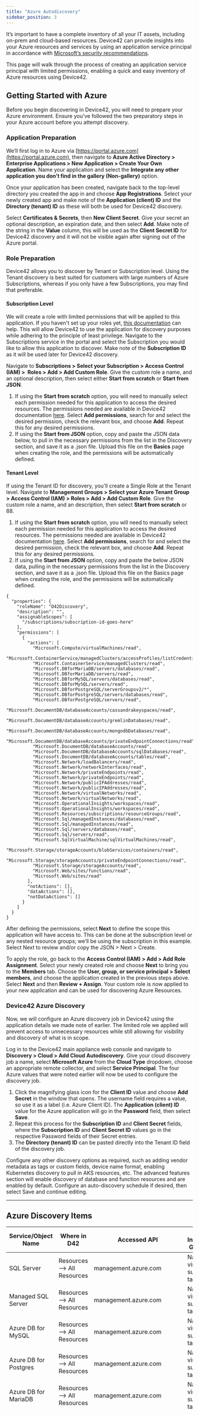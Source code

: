 ```yaml
---
title: "Azure Autodiscovery"
sidebar_position: 3
---
```


It’s important to have a complete inventory of all your IT assets, including on-prem and cloud-based resources. Device42 can provide insights into your Azure resources and services by using an application service principal in accordance with [Microsoft’s security recommendations](https://learn.microsoft.com/en-us/azure/active-directory/develop/secure-least-privileged-access).

This page will walk through the process of creating an application service principal with limited permissions, enabling a quick and easy inventory of Azure resources using Device42.

## Getting Started with Azure

Before you begin discovering in Device42, you will need to prepare your Azure environment. Ensure you've followed the two preparatory steps in your Azure account before you attempt discovery.

### Application Preparation

We’ll first log in to Azure via [https://portal.azure.com](https://portal.azure.com), then navigate to **Azure Active Directory > Enterprise Applications > New Application > Create Your Own Application**. Name your application and select the **Integrate any other application you don’t find in the gallery (Non-gallery)** option.

Once your application has been created, navigate back to the top-level directory you created the app in and choose **App Registrations**. Select your newly created app and make note of the **Application (client) ID** and the **Directory (tenant) ID** as these will both be used for Device42 discovery.

Select **Certificates & Secrets**, then **New Client Secret**. Give your secret an optional description, an expiration date, and then select **Add**. Make note of the string in the **Value** column, this will be used as the **Client Secret ID** for Device42 discovery and it will not be visible again after signing out of the Azure portal.

### Role Preparation

Device42 allows you to discover by Tenant or Subscription level. Using the Tenant discovery is best suited for customers with large numbers of Azure Subscriptions, whereas if you only have a few Subscriptions, you may find that preferable. 

#### Subscription Level

We will create a role with limited permissions that will be applied to this application. If you haven't set up your roles yet, [this documentation](https://learn.microsoft.com/en-us/azure/role-based-access-control/role-assignments-portal?tabs=delegate-condition) can help. This will allow Device42 to use the application for discovery purposes while adhering to the principle of least privilege. Navigate to the Subscriptions service in the portal and select the Subscription you would like to allow this application to discover. Make note of the **Subscription ID** as it will be used later for Device42 discovery.

Navigate to **Subscriptions > Select your Subscription > Access Control (IAM) >  Roles > Add > Add Custom Role**. Give the custom role a name, and an optional description, then select either **Start from scratch** or **Start from JSON**.

1. If using the **Start from scratch** option, you will need to manually select each permission needed for this application to access the desired resources. The permissions needed are available in Device42 documentation [here](auto-discovery/cloud-auto-discovery/index.mdx). Select **Add permissions**, search for and select the desired permission, check the relevant box, and choose **Add**. Repeat this for any desired permissions.
2. If using the **Start from JSON** option, copy and paste the JSON data below, to pull in the necessary permissions from the list in the Discovery section, and save it as a .json file. Upload this file on the **Basics** page when creating the role, and the permissions will be automatically defined.

#### Tenant Level

If using the Tenant ID for discovery, you'll create a Single Role at the Tenant level. Navigate to **Management Groups > Select your Azure Tenant Group > Access Control (IAM) > Roles > Add > Add Custom Role**. Give the custom role a name, and an description, then select **Start from scratch** or 88.

1. If using the **Start from scratch** option, you will need to manually select each permission needed for this application to access the desired resources. The permissions needed are available in Device42 documentation [here](auto-discovery/cloud-auto-discovery/index.mdx). Select **Add permissions**, search for and select the desired permission, check the relevant box, and choose **Add**. Repeat this for any desired permissions.
2. If using the **Start from JSON** option, copy and paste the below JSON data, pulling in the necessary permissions from the list in the Discovery section, and save it as a .json file. Upload this file on the Basics page when creating the role, and the permissions will be automatically defined.

```
{
  "properties": {
    "roleName": "D42Discovery",
    "description": "",
    "assignableScopes": [
      "/subscriptions/subscription-id-goes-here"
    ],
    "permissions": [
      {
        "actions": [
          "Microsoft.Compute/virtualMachines/read",
          "Microsoft.ContainerService/managedClusters/accessProfiles/listCredential/action",
          "Microsoft.ContainerService/managedClusters/read",
          "Microsoft.DBforMariaDB/servers/databases/read",
          "Microsoft.DBforMariaDB/servers/read",
          "Microsoft.DBforMySQL/servers/databases/read",
          "Microsoft.DBforMySQL/servers/read",
          "Microsoft.DBforPostgreSQL/serverGroupsv2/*",
          "Microsoft.DBforPostgreSQL/servers/databases/read",
          "Microsoft.DBforPostgreSQL/servers/read",
          "Microsoft.DocumentDB/databaseAccounts/cassandrakeyspaces/read",
          "Microsoft.DocumentDB/databaseAccounts/gremlinDatabases/read",
          "Microsoft.DocumentDB/databaseAccounts/mongodbDatabases/read",
          "Microsoft.DocumentDB/databaseAccounts/privateEndpointConnections/read",
          "Microsoft.DocumentDB/databaseAccounts/read",
          "Microsoft.DocumentDB/databaseAccounts/sqlDatabases/read",
          "Microsoft.DocumentDB/databaseAccounts/tables/read",
          "Microsoft.Network/loadBalancers/read",
          "Microsoft.Network/networkInterfaces/read",
          "Microsoft.Network/privateEndpoints/read",
          "Microsoft.Network/privateEndpoints/read",
          "Microsoft.Network/publicIPAddresses/read",
          "Microsoft.Network/publicIPAddresses/read",
          "Microsoft.Network/virtualNetworks/read",
          "Microsoft.Network/virtualNetworks/read",
          "Microsoft.OperationalInsights/workspaces/read",
          "Microsoft.OperationalInsights/workspaces/read",
          "Microsoft.Resources/subscriptions/resourceGroups/read",
          "Microsoft.Sql/managedInstances/databases/read",
          "Microsoft.Sql/managedInstances/read",
          "Microsoft.Sql/servers/databases/read",
          "Microsoft.Sql/servers/read",
          "Microsoft.SqlVirtualMachine/sqlVirtualMachines/read",
          "Microsoft.Storage/storageAccounts/blobServices/containers/read",
          "Microsoft.Storage/storageAccounts/privateEndpointConnections/read",
          "Microsoft.Storage/storageAccounts/read",
          "Microsoft.Web/sites/functions/read",
          "Microsoft.Web/sites/read"
        ],
        "notActions": [],
        "dataActions": [],
        "notDataActions": []
      }
    ]
  }
}
```

After defining the permissions, select **Next** to define the scope this application will have access to. This can be done at the subscription level or any nested resource groups; we’ll be using the subscription in this example. Select Next to review and/or copy the JSON > Next > Create.

To apply the role, go back to the **Access Control (IAM) > Add > Add Role Assignment**. Select your newly created role and choose **Next** to bring you to the **Members** tab. Choose the **User, group, or service principal > Select members**, and choose the application created in the previous steps above. Select **Next** and then **Review + Assign**. Your custom role is now applied to your new application and can be used for discovering Azure Resources.

### Device42 Azure Discovery

Now, we will configure an Azure discovery job in Device42 using the application details we made note of earlier. The limited role we applied will prevent access to unnecessary resources while still allowing for visibility and discovery of what is in scope.

Log in to the Device42 main appliance web console and navigate to **Discovery > Cloud > Add Cloud Autodiscovery**. Give your cloud discovery job a name, select **Microsoft Azure** from the **Cloud Type** dropdown, choose an appropriate remote collector, and select **Service Principal**. The four Azure values that were noted earlier will now be used to configure the discovery job.

1. Click the magnifying glass icon for the **Client ID** value and choose **Add Secret** in the window that opens. The username field requires a value, so use it as a label (i.e. Azure Client ID). The **Application (client) ID** value for the Azure application will go in the **Password** field, then select **Save**.
2. Repeat this process for the **Subscription ID** and **Client Secret** fields, where the **Subscription ID** and **Client Secret ID** values go in the respective Password fields of their Secret entries.
3. The **Directory (tenant) ID** can be pasted directly into the Tenant ID field of the discovery job.

Configure any other discovery options as required, such as adding vendor metadata as tags or custom fields, device name format, enabling Kubernetes discovery to pull in AKS resources, etc. The advanced features section will enable discovery of database and function resources and are enabled by default. Configure an auto-discovery schedule if desired, then select Save and continue editing.

* * *

## Azure Discovery Items

<table id="tablepress-1" class="tablepress tablepress-id-1">
<thead>
<tr class="row-1 odd">
    <th class="column-1">Service/Object Name</th><th class="column-2">Where in D42</th><th class="column-3">Accessed API</th><th class="column-4">Sample Information Generated</th><th class="column-5">Permission(s) Required</th>
</tr>
</thead>
<tbody class="row-hover">
<tr class="row-2 even">
    <td class="column-1">SQL Server</td><td class="column-2">Resources –&gt; All Resources</td><td class="column-3">management.azure.com</td><td class="column-4">Name, virtual subtype, tags</td><td class="column-5">Microsoft.Sql/servers/read <br/>
<br/>
Microsoft.Sql/servers/databases/read </td>
</tr>
<tr class="row-3 odd">
    <td class="column-1">Managed SQL Server</td><td class="column-2">Resources –&gt; All Resources</td><td class="column-3">management.azure.com</td><td class="column-4">Name, virtual subtype, tags, tables</td><td class="column-5">Microsoft.Sql/managedInstances/read <br/>
<br/>
Microsoft.Sql/managedInstances/databases/read</td>
</tr>
<tr class="row-4 even">
    <td class="column-1">Azure DB for MySQL</td><td class="column-2">Resources –&gt; All Resources</td><td class="column-3">management.azure.com</td><td class="column-4">Name, virtual subtype, tags, tables</td><td class="column-5">Microsoft.DBforMySQL/servers/read<br/>
<br/>
Microsoft.DBforMySQL/servers/databases/read</td>
</tr>
<tr class="row-5 odd">
    <td class="column-1">Azure DB for Postgres</td><td class="column-2">Resources –&gt; All Resources</td><td class="column-3">management.azure.com</td><td class="column-4">Name, virtual subtype, tags, tables</td><td class="column-5">Microsoft.DBforPostgreSQL/servers/read<br/>
<br/>
Microsoft.DBforPostgreSQL/servers/databases/read</td>
</tr>
<tr class="row-6 even">
    <td class="column-1">Azure DB for MariaDB</td><td class="column-2">Resources –&gt; All Resources</td><td class="column-3">management.azure.com</td><td class="column-4">Name, virtual subtype, tags, tables</td><td class="column-5">Microsoft.DBforMariaDB/servers/read<br/>
<br/>
Microsoft.DBforMariaDB/servers/databases/read</td>
</tr>
<tr class="row-7 odd">
    <td class="column-1">Cosmos DB</td><td class="column-2">Resources –&gt; All Resources</td><td class="column-3">management.azure.com</td><td class="column-4">Name, virtual subtype, tags, tables</td><td class="column-5">Microsoft.DocumentDB/databaseAccounts/read  <br/>
<br/>
Microsoft.DocumentDB/databaseAccounts/sqlDatabases/read <br/>
<br/>
Microsoft.DocumentDB/databaseAccounts/cassandrakeyspaces/read <br/>
<br/>
Microsoft.DocumentDB/databaseAccounts/gremlinDatabases/read <br/>
<br/>
Microsoft.DocumentDB/databaseAccounts/mongodbDatabases/read <br/>
<br/>
Microsoft.DocumentDB/databaseAccounts/tables/read<br/>
<br/>
Microsoft.DBforPostgreSQL/serverGroupsv2/* <br/>
<br/>
Microsoft.DocumentDB/databaseAccounts/privateEndpointConnections/read<br/>
<br/>
Microsoft.Network/privateEndpoints/read<br/>
<br/>
Microsoft.OperationalInsights/workspaces/read (Log Analytics Reader on workspace level) </td>
</tr>
<tr class="row-8 even">
    <td class="column-1">SQL VM</td><td class="column-2">Resources –&gt; All Resources</td><td class="column-3">management.azure.com</td><td class="column-4">Name, virtual subtype, tags, tables</td><td class="column-5">Microsoft.SqlVirtualMachine/sqlVirtualMachines/read</td>
</tr>
<tr class="row-9 odd">
    <td class="column-1">Functions</td><td class="column-2">Resources –&gt; All Resources</td><td class="column-3">management.azure.com</td><td class="column-4">Resource group name, runtime, trigger, function type</td><td class="column-5">Microsoft.Web/sites/read <br/>
<br/>
Microsoft.Web/sites/functions/read</td>
</tr>
<tr class="row-10 even">
    <td class="column-1">Kubernetes (AKS)</td><td class="column-2">Devices –&gt; Unknown</td><td class="column-3">management.azure.com</td><td class="column-4">Containers, nodes, clusters</td><td class="column-5">Microsoft.ContainerService/managedClusters/read<br/>
<br/>
Microsoft.ContainerService/managedClusters/accessProfiles/listCredential/action</td>
</tr>
<tr class="row-11 odd">
    <td class="column-1">Load Balancers</td><td class="column-2">Devices –&gt; All Devices</td><td class="column-3">management.azure.com</td><td class="column-4">Name, tags, IP</td><td class="column-5">Microsoft.Network/loadBalancers/read <br/>
<br/>
Microsoft.Network/publicIPAddresses/read</td>
</tr>
<tr class="row-12 even">
    <td class="column-1">Networks (as VRF Groups)</td><td class="column-2">Network --&gt; VRF Groups</td><td class="column-3">management.azure.com</td><td class="column-4">Name</td><td class="column-5">Microsoft.Network/virtualNetworks/read </td>
</tr>
<tr class="row-13 odd">
    <td class="column-1">Subnets</td><td class="column-2">Network --&gt; All Subnets</td><td class="column-3">management.azure.com</td><td class="column-4">Network, mask, name</td><td class="column-5">Microsoft.Network/virtualNetworks/read</td>
</tr>
<tr class="row-14 even">
    <td class="column-1">VMs</td><td class="column-2">Devices –&gt; All Devices</td><td class="column-3">management.core.windows.net</td><td class="column-4">Name, OS version, RAM size, CPU, IP, MAC</td><td class="column-5">Microsoft.Compute/virtualMachines/read <br/>
<br/>
Microsoft.Network/networkInterfaces/read <br/>
<br/>
Microsoft.Network/publicIPAddresses/read </td>
</tr>
<tr class="row-15 odd">
    <td class="column-1">Blob Storage</td><td class="column-2">Resources --&gt; All Resources</td><td class="column-3">management.azure.com</td><td class="column-4">Capacity, available capacity</td><td class="column-5">Microsoft.Storage/storageAccounts/read<br/>
<br/>
Microsoft.Storage/storageAccounts/blobServices/containers/read<br/>
<br/>
Microsoft.Storage/storageAccounts/privateEndpointConnections/read<br/>
<br/>
Microsoft.Network/privateEndpoints/read</td>
</tr>
<tr class="row-16 even">
    <td class="column-1">Workspaces</td><td class="column-2">Resources --&gt; All Resources</td><td class="column-3">management.azure.com</td><td class="column-4"></td><td class="column-5">Microsoft.OperationalInsights/workspaces/read</td>
</tr>
    <tr class="row-17 odd">
    <td class="column-1">Extended Summary Discovery</td><td class="column-2">Resources --&gt; All Cloud Resources</td><td class="column-3">management.azure.com</td><td class="column-4"></td><td class="column-5">Microsoft.Resources/subscriptions/resourceGroups/read</td>
</tr>
    <tr class="row-18 even">
    <td class="column-1">Extended Summary Discovery Supplementary Permissions</td><td class="column-2">Resources --&gt; All Cloud Resources</td><td class="column-3">management.azure.com</td><td class="column-4"></td><td class="column-5">microsoft.aad/domainservices/read
microsoft.alertsmanagement/smartdetectoralertrules/read
microsoft.compute/disks/read
microsoft.compute/sshpublickeys/read
microsoft.compute/virtualmachines/extensions/read
microsoft.compute/virtualmachinescalesets/read
microsoft.containerservice/managedclusters/read
microsoft.dbforpostgresql/flexibleservers/read
microsoft.documentdb/databaseaccounts/read
microsoft.insights/actiongroups/read
microsoft.insights/components/read
microsoft.insights/datacollectionrules/read
microsoft.managedidentity/userassignedidentities/read
microsoft.migrate/migrateprojects/read
microsoft.network/applicationgateways/read
microsoft.network/connections/read
microsoft.network/dnsresolvers/read
microsoft.network/loadbalancers/read
microsoft.network/localnetworkgateways/read
microsoft.network/networkinterfaces/read
microsoft.network/networksecuritygroups/read
microsoft.network/networkwatchers/read
microsoft.network/networkwatchers/flowlogs/read
microsoft.network/privatednszones/read
microsoft.network/privatednszones/virtualnetworklinks/read
microsoft.network/privateendpoints/read
microsoft.network/publicipaddresses/read
microsoft.network/routetables/read
microsoft.network/virtualnetworkgateways/read
microsoft.network/virtualnetworks/read
microsoft.operationalinsights/querypacks/read
microsoft.operationalinsights/workspaces/read
microsoft.operationsmanagement/solutions/read
microsoft.recoveryservices/vaults/read
microsoft.servicebus/namespaces/read
microsoft.storage/storageaccounts/read
microsoft.web/serverfarms/read
microsoft.web/sites/read
Microsoft.Resources/subscriptions/resourceGroups/read/read</td>
    </tr>
</tbody>
</table>

\*specific calls are available on request

### Setting Credentials

![](/assets/images/Image_15_Cloud_Disc_Azure.png)

### Using SAML

When confirming SAML for Azure, change the Signing Option to **Sign SAML response**, this could take a few minutes to apply.

In the Device42 Appliance Manager, ensure that the Username field has a value of **name** (pictured below).

![](/assets/images/azure-saml-2.png)

### Azure Discovery

![](/assets/images/image_19_Cloud_Disc_Azure_ViewVirtualDevice.png)

**Optionally, you can also:**

- Choose the vendor (note that all vendors are user-defined, Device42 does not ship with a list of vendors).
- Choose a VRF Group. If one is selected, all discovered IPs will be placed in subnets in that VRF Group. This is useful if you have duplicate IPs in your internal network.
- Choose a remote collector to run the job (ensure the chosen remote collector can reach the target network).
- As of 18.11, Azure Discovery will default to **Discover all subscriptions** to do tenant level discovery. When unchecked, you can discover by Subscription
- Select the Device Name Format for discovered cloud instances.

![](/assets/images/WEB-330_device-name-format-for-Azure-AD.png)

- Select **Kubernetes Discovery** to discover Kubernetes clusters hosted on your cloud platform.

![](/assets/images/K8s-Discovery-Option_AWSAzureGoogle.png)

- Check **Extended Summary Discovery** to discover all resources within your Azure environments. Summary Discovery will bring in all resources, with abbreviated detail.

![](/assets/images/summary-discovery.png)

- Check **Add tags as custom fields** to add discovered tags to Device42 custom fields.
- Check **Strip domain name** to have Device42 strip the discovered domain suffix (everything after the first period) from the device instance name.
- Choose a category for discovered devices (note that categories are user-defined).

Next, you click on **Save and Continue**. Then you can **Run** the job immediately. Or you can save it and have it run on a regular schedule.

